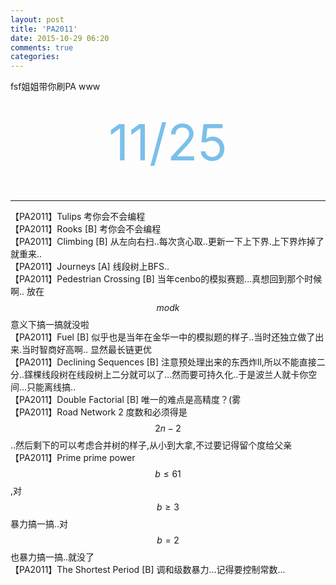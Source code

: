 ```yaml
---
layout: post
title: 'PA2011'
date: 2015-10-29 06:20
comments: true
categories: 
---
```

fsf姐姐带你刷PA www

<br>
<div align="center"><span style="font-size:80px;color:#7bbfea;"   >11/25</span></p></div>
<br>

<script type="text/javascript" src="http://cdn.mathjax.org/mathjax/latest/MathJax.js?config=default"></script>
<!--more-->

---

【PA2011】Tulips 考你会不会编程<br>
【PA2011】Rooks [B] 考你会不会编程<br>
【PA2011】Climbing [B] 从左向右扫..每次贪心取..更新一下上下界.上下界炸掉了就重来..<br>
【PA2011】Journeys [A] 线段树上BFS..<br>
【PA2011】Pedestrian Crossing [B] 当年cenbo的模拟赛题...真想回到那个时候啊.. 放在$$mod k$$意义下搞一搞就没啦<br>
【PA2011】Fuel [B]   似乎也是当年在金华一中的模拟题的样子..当时还独立做了出来.当时智商好高啊..   显然最长链更优<br>
【PA2011】Declining Sequences [B] 注意预处理出来的东西炸ll,所以不能直接二分..鏼棵线段树在线段树上二分就可以了...然而要可持久化..于是波兰人就卡你空间...只能离线搞..<br>
【PA2011】Double Factorial [B] 唯一的难点是高精度？(雾<br>
【PA2011】Road Network 2 度数和必须得是$$2n-2$$..然后剩下的可以考虑合并树的样子,从小到大拿,不过要记得留个度给父亲<br>
【PA2011】Prime prime power $$b \leq 61$$,对$$ b \geq 3$$暴力搞一搞..对$$b=2$$也暴力搞一搞..就没了<br>
【PA2011】The Shortest Period [B] 调和级数暴力...记得要控制常数...<br>
